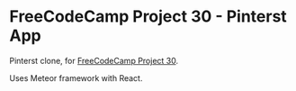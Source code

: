 # FreeCodeCamp Project 30 - Pinterst App

Pinterst clone, for
[FreeCodeCamp Project 30](https://www.freecodecamp.org/challenges/build-a-pinterest-clone).

Uses Meteor framework with React.
